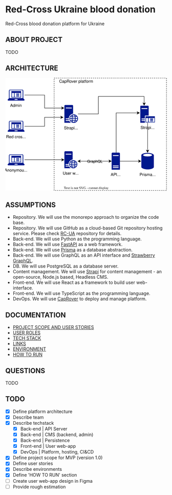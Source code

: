 # Red-Cross Ukraine blood donation

Red-Cross blood donation platform for Ukraine

## ABOUT PROJECT

TODO

## ARCHITECTURE

![RC-UI-ARCHITECTURE](docs/rc-ua-architecture.drawio.svg)

## ASSUMPTIONS

- Repository. We will use the monorepo approach to organize the code base.
- Repository. We will use GitHub as a cloud-based Git repository hosting service. Please check [RC-UA](git@github.com:mrPronin/rc-ua.git) repository for details.
- Back-end. We will use Python as the programming language.
- Back-end. We will use [FastAPI](https://github.com/tiangolo/fastapi) as a web framework.
- Back-end. We will use [Prisma](https://www.prisma.io) as a database abstraction.
- Back-end. We will use GraphQL as an API interface and [Strawberry GraphQL](https://github.com/strawberry-graphql/strawberry).
- DB. We will use PostgreSQL as a database server.
- Content management. We will use [Strapi](https://docs.strapi.io) for content management - an open-source, Node.js based, Headless CMS.
- Front-end. We will use React as a framework to build user web-interface.
- Front-end. We will use TypeScript as the programming language.
- DevOps. We will use [CapRover](https://caprover.com) to deploy and manage platform.

## DOCUMENTATION

- [PROJECT SCOPE AND USER STORIES](docs/001-project-scope-user-stories.md)
- [USER ROLES](docs/002-user-roles.md)
- [TECH STACK](docs/003-techstack.md)
- [LINKS](docs/004-links.md)
- [ENVIRONMENT](docs/005-environment.md)
- [HOW TO RUN](docs/006-how-to-run.md)

## QUESTIONS

TODO

## TODO

- [x] Define platform architecture
- [x] Describe team
- [x] Describe techstack
  - [x] Back-end | API Server
  - [x] Back-end | CMS (backend, admin)
  - [x] Back-end | Persistence
  - [x] Front-end | User web-app
  - [x] DevOps | Platform, hosting, CI&CD
- [x] Define project scope for MVP (version 1.0)
- [x] Define user stories
- [x] Describe environments
- [x] Define 'HOW TO RUN' section
- [ ] Create user web-app design in Figma
- [ ] Provide rough estimation
